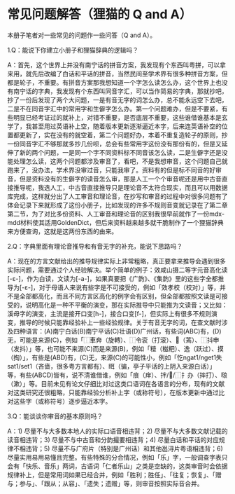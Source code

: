 # 常见问题解答（狸猫的 Q and A）

本册子笔者对一些常见的问题作一些问答（Q and A）。

1.Q：能说下你建立小册子和狸猫辞典的逻辑吗？

A：首先，这个世界上并没有南宁话的拼音方案，我发现有个东西叫粤拼，可以拿来用，就先后改编了白话和平话的拼音，当然民间至学术界有很多种拼音方案，但都是轮子，不重要。有拼音方案那我想知道一个字怎么读怎么办，这个世界上也没有南宁话的字典，我发现有个东西叫同音字汇，可以当作简易的字典，那就抄吧，抄了一份后发现了两个大问题，一是有音无字的词怎么办，总不能永远空下去吧，二是不在同音字汇中的常用字和生僻字怎么办。第一个问题难办，但是不要紧，有些明显已经考证过的就补上，对错不重要，是否底层不重要，这些谁借谁基本是玄学了，我甚至用过英语补上空，随着版本更新逐渐逼近本字，后来连英语补空的位置都更新了，实在没有的就空着，第二个问题好办，本着不重复造轮子的原则，抄一份同音字汇不够那就多抄几份呗，总会有些常用字这份没有那份有的，但是又延伸了新的两个问题，一是同一个字不同资料标不同音该怎么读，二是生僻字还是没能处理怎么读，这两个问题都涉及审音了，看吧，不是我想审音，这个问题自己就跑来了，没办法，学术界没审过音，只能我审了。资料有的但是标不同音的好审音，但是资料没有的生僻字的读音怎么审，那是人工一个个审音呢还是用中古音直接推导呢，我选人工，中古音直接推导只是理论音不太符合现实，而且可以用数据库完成，这样就分出了人工审音和理论音，在抄写和审音的过程中对很多问题有了体会记录下来就形成了这份小册子，比如发现的许多不规则音变就记录在了第二章第二节，为了对比多份资料、人工审音和理论音的区别我很早前就作了一份mdx-mdd材料使其适用GoldenDict，但后来资料越来越多就干脆制作了一个狸猫辞典来方便查询，这就是这两份东西的由来。

2.Q：字典里面有理论音推导和有音无字的补充，能说下思路吗？

A：现在的方言文献给出的推导规律实际上非常粗略，真正要拿来推导会遇到很多实际问题，需要通过个人经验解决。举个简单的例子：效咸山摄二等字元音高化读[-ɛ-]，作为白读，文读为[-a-]，如果真要把《广韵》、《集韵》里的这些字全都推导为[-ɛ-]，对于母语人来说有些字是不可接受的，例如「效孝校（校对）」等，并不是全部都高化，而且不同方言区高化的例字会有区别，但全部都按照文读是可接受的，说明高化是一种不平衡的演变，那在实际推导中只能推为文读音；又比如：溪母字的演变，主流是接开口变[h-]，接合口变[f-]，但实际上有很多不规则演变，推导的时候只能靠经验补上一些经验规律。关于有音无字的词，在查文献时涉及四种语言：(A)南宁白话(B)南宁平话(C)壮语(D)广州话，有些词(ABC)有，(D)无，可能是来源(C)，例如「⿰車奔（旋轉）、⿰令衮（打滚）、𦼔（蔫）、⿰抖申（发抖）」等，也可能不来源(C)而是来源(B)，例如「䊦（糍粑）、逸（跃过）、摸（掏）」，有些是(ABD)有，(C)无，来源(C)的可能性小，例如「忔ngat1/nget1失sat1/set1（吝啬，很多粤方言都有）、眲（骗，亭子平话的上阴入来源白话）」等，有些(ABCD)皆有，说不清谁借谁，例如「痕（痒）、拌/𢲔/⿰扌办（摔打）、𠺘（漱）」等。目前未见有论文仔细比对过这类口语词在各语言的分布，现有的文献对这类研究还很粗略，只能靠经验分析补上字（或称符号），在版本更新中通过比对这些字（或称符号）逐步逼近本字。

3.Q：能谈谈你审音的基本原则吗？

A：1) 尽量不与大多数本地人的实际口语音相违背；2) 尽量不与大多数文献记载的读音相违背；3) 尽量不与中古音和分韵撮要相违背；4) 尽量白话和平话的对应规律不相违背；5) 尽量不与广府片（特别是广州话）和其他邕浔片粤语相违背；6) 尽量实用易用易懂且完整。有些特殊的分合情况，例如「乐」字，一般调查字表只会有「快乐、音乐」两词，古语词「仁者乐山」之类是空缺的，这类审音时会依据规律补上，但是常用词如果已经合并，例如「胜利；胜任」、「往复；恢复」、「赠与；参与」、「跟从；从容」、「遗失；遗赠」等，则审音按照实际音合并。

